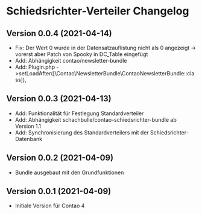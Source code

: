 # Schiedsrichter-Verteiler Changelog

## Version 0.0.4 (2021-04-14)

* Fix: Der Wert 0 wurde in der Datensatzauflistung nicht als 0 angezeigt -> vorerst aber Patch von Spooky in DC_Table eingefügt
* Add: Abhängigkeit contao/newsletter-bundle
* Add: Plugin.php ->setLoadAfter([\Contao\NewsletterBundle\ContaoNewsletterBundle::class]),

## Version 0.0.3 (2021-04-13)

* Add: Funktionalität für Festlegung Standardverteiler
* Add: Abhängigkeit schachbulle/contao-schiedsrichter-bundle ab Version 1.1
* Add: Synchronisierung des Standardverteilers mit der Schiedsrichter-Datenbank

## Version 0.0.2 (2021-04-09)

* Bundle ausgebaut mit den Grundfunktionen

## Version 0.0.1 (2021-04-09)

* Initiale Version für Contao 4
